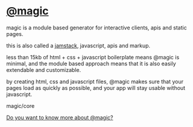 <Hero state></Hero>

<div>

# [@magic](https://magic.github.io)

magic is a module based generator for interactive clients, apis and static pages.

this is also called a [jamstack](https://jamstack.org/), javascript, apis and markup.

less than 15kb of html + css + javascript boilerplate means @magic is minimal,
and the module based approach means that it is also easily extendable and customizable.

by creating html, css and javascript files,
@magic makes sure that your pages load as quickly as possible,
and your app will stay usable without javascript.

<GitBadges>magic/core</GitBadges>

[Do you want to know more about @magic?](https://magic.github.io)

<LibraryList></LibraryList>

</div>
